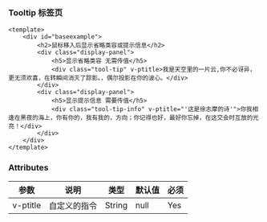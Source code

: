 ### Tooltip 标签页

<template>
    <div id="baseexample">
        <h2>鼠标移入后显示省略类容或提示信息</h2>
        <div class="display-panel">
            <h5>显示省略类容 无需传值</h5>
            <div class="tool-tip" v-ptitle>我是天空里的一片云,你不必讶异，更无须欢喜，在转瞬间消灭了踪影。，偶尔投影在你的波心。</div>
        </div>
        <div class="display-panel">
            <h5>显示提示信息 需要传值</h5>
            <div class="tool-tip-info" v-ptitle="'这是徐志摩的诗'">你我相逢在黑夜的海上，你有你的，我有我的，方向；你记得也好，最好你忘掉，在这交会时互放的光亮！</div>
        </div>
    </div>
</template>
<style lang="stylus">
.display-panel
    margin-top 80px
    margin-bottom 80px
    h5
        margin 20px
    .tool-tip
        width:300px
        padding-left 40px
        text-overflow ellipsis
        white-space nowrap
        overflow hidden
        color #666
    .tool-tip-info
        padding-left 40px
        color #666
</style>

```vue
<template>
    <div id="baseexample">
        <h2>鼠标移入后显示省略类容或提示信息</h2>
        <div class="display-panel">
            <h5>显示省略类容 无需传值</h5>
            <div class="tool-tip" v-ptitle>我是天空里的一片云,你不必讶异，更无须欢喜，在转瞬间消灭了踪影。，偶尔投影在你的波心。</div>
        </div>
        <div class="display-panel">
            <h5>显示提示信息 需要传值</h5>
            <div class="tool-tip-info" v-ptitle="'这是徐志摩的诗'">你我相逢在黑夜的海上，你有你的，我有我的，方向；你记得也好，最好你忘掉，在这交会时互放的光亮！</div>
        </div>
    </div>
</template>

```

### Attributes

| 参数       |    说明     | 类型    | 默认值  | 必须    |
| -------   |   ----      | ------ | ------- | ------ |
| v-ptitle  | 自定义的指令 | String |    null | Yes     |